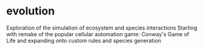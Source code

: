 # evolution
Exploration of the simulation of ecosystem and species interactions
Starting with remake of the popular cellular automation game: Conway's Game of Life and expanding onto custom rules and species generation
